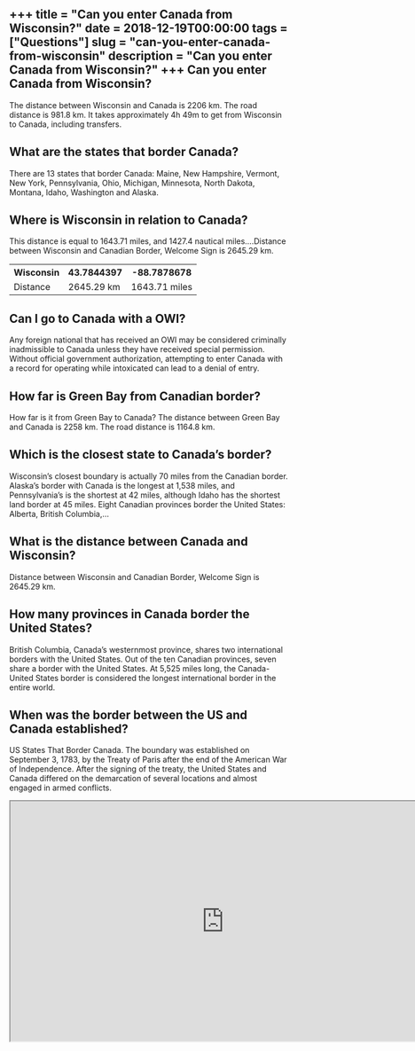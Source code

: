 +++
title = "Can you enter Canada from Wisconsin?"
date = 2018-12-19T00:00:00
tags = ["Questions"]
slug = "can-you-enter-canada-from-wisconsin"
description = "Can you enter Canada from Wisconsin?"
+++
Can you enter Canada from Wisconsin?
------------------------------------

The distance between Wisconsin and Canada is 2206 km. The road distance is 981.8 km. It takes approximately 4h 49m to get from Wisconsin to Canada, including transfers.

What are the states that border Canada?
---------------------------------------

There are 13 states that border Canada: Maine, New Hampshire, Vermont, New York, Pennsylvania, Ohio, Michigan, Minnesota, North Dakota, Montana, Idaho, Washington and Alaska.

Where is Wisconsin in relation to Canada?
-----------------------------------------

This distance is equal to 1643.71 miles, and 1427.4 nautical miles….Distance between Wisconsin and Canadian Border, Welcome Sign is 2645.29 km.

<table><tr><th>Wisconsin</th><th>43.7844397</th><th>-88.7878678</th></tr><tr><td>Distance</td><td>2645.29 km</td><td>1643.71 miles</td></tr></table>

Can I go to Canada with a OWI?
------------------------------

Any foreign national that has received an OWI may be considered criminally inadmissible to Canada unless they have received special permission. Without official government authorization, attempting to enter Canada with a record for operating while intoxicated can lead to a denial of entry.

How far is Green Bay from Canadian border?
------------------------------------------

How far is it from Green Bay to Canada? The distance between Green Bay and Canada is 2258 km. The road distance is 1164.8 km.

Which is the closest state to Canada’s border?
----------------------------------------------

Wisconsin’s closest boundary is actually 70 miles from the Canadian border. Alaska’s border with Canada is the longest at 1,538 miles, and Pennsylvania’s is the shortest at 42 miles, although Idaho has the shortest land border at 45 miles. Eight Canadian provinces border the United States: Alberta, British Columbia,…

What is the distance between Canada and Wisconsin?
--------------------------------------------------

Distance between Wisconsin and Canadian Border, Welcome Sign is 2645.29 km.

How many provinces in Canada border the United States?
------------------------------------------------------

British Columbia, Canada’s westernmost province, shares two international borders with the United States. Out of the ten Canadian provinces, seven share a border with the United States. At 5,525 miles long, the Canada-United States border is considered the longest international border in the entire world.

When was the border between the US and Canada established?
----------------------------------------------------------

US States That Border Canada. The boundary was established on September 3, 1783, by the Treaty of Paris after the end of the American War of Independence. After the signing of the treaty, the United States and Canada differed on the demarcation of several locations and almost engaged in armed conflicts.

<iframe allow="accelerometer; autoplay; clipboard-write; encrypted-media; gyroscope; picture-in-picture" allowfullscreen="" class="__youtube_prefs__  epyt-is-override  no-lazyload" data-no-lazy="1" data-origheight="433" data-origwidth="770" data-skipgform_ajax_framebjll="" height="433" id="_ytid_89144" loading="lazy" src="https://www.youtube.com/embed/1RWFPOxonaU?enablejsapi=1&autoplay=0&cc_load_policy=0&cc_lang_pref=&iv_load_policy=1&loop=0&modestbranding=0&rel=1&fs=1&playsinline=0&autohide=2&theme=dark&color=red&controls=1&" title="YouTube player" width="770"></iframe>